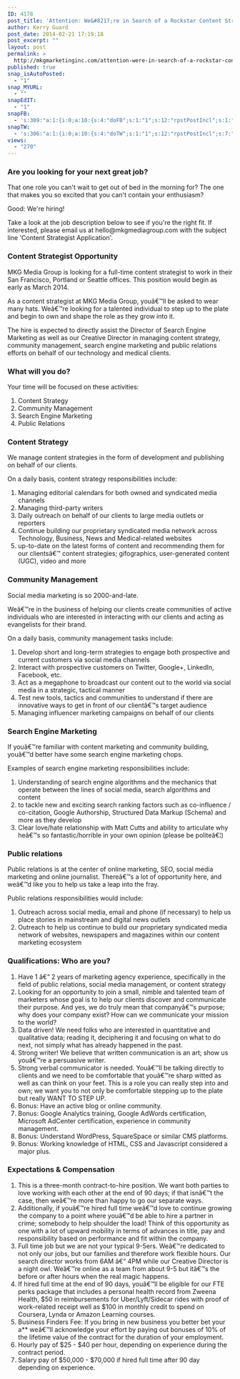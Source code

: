 ```yaml
---
ID: 4178
post_title: 'Attention: We&#8217;re in Search of a Rockstar Content Strategist'
author: Kerry Guard
post_date: 2014-02-21 17:19:18
post_excerpt: ""
layout: post
permalink: >
  http://mkgmarketinginc.com/attention-were-in-search-of-a-rockstar-content-strategist/
published: true
snap_isAutoPosted:
  - "1"
snap_MYURL:
  - ""
snapEdIT:
  - "1"
snapFB:
  - 's:309:"a:1:{i:0;a:10:{s:4:"doFB";s:1:"1";s:12:"rpstPostIncl";s:1:"0";s:8:"postType";s:1:"A";s:10:"AttachPost";s:1:"2";s:10:"SNAPformat";s:51:"New post (%TITLE%) has been published on %SITENAME%";s:9:"isAutoImg";s:1:"A";s:8:"imgToUse";s:0:"";s:9:"isAutoURL";s:1:"A";s:8:"urlToUse";s:0:"";s:11:"isPrePosted";s:1:"1";}}";'
snapTW:
  - 's:306:"a:1:{i:0;a:10:{s:4:"doTW";s:1:"1";s:12:"rpstPostIncl";s:7:"nxsi0tw";s:10:"SNAPformat";s:15:"%TITLE% - %URL%";s:8:"attchImg";s:1:"1";s:9:"isAutoImg";s:1:"A";s:8:"imgToUse";s:0:"";s:11:"isPrePosted";s:1:"1";s:8:"isPosted";s:1:"1";s:4:"pgID";s:18:"437033850695208960";s:5:"pDate";s:19:"2014-02-22 01:19:24";}}";'
views:
  - "270"
---
```

<h3>Are you looking for your next great job?</h3>

<p>That one role you can't wait to get out of bed in the morning for? The one that makes you so excited that you can't contain your enthusiasm?</p>

<p>Good: We're hiring!</p>

<p>Take a look at the job description below to see if you're the right fit. If interested, please email us at hello@mkgmediagroup.com with the subject line 'Content Strategist Application'.</p>

<h3>Content Strategist Opportunity</h3>

<p>MKG Media Group is looking for a full-time content strategist to work in their San Francisco, Portland or Seattle offices. This position would begin as early as March 2014.</p>

<p>As a content strategist at MKG Media Group, youâ€™ll be asked to wear many hats. Weâ€™re looking for a talented individual to step up to the plate and begin to own and shape the role as they grow into it.</p>

<p>The hire is expected to directly assist the Director of Search Engine Marketing as well as our Creative Director in managing content strategy, community management, search engine marketing and public relations efforts on behalf of our technology and medical clients.</p>

<h3>What will you do?</h3>

<p>Your time will be focused on these activities:</p>
<ol>
	<li>Content Strategy</li>
	<li>Community Management</li>
	<li>Search Engine Marketing</li>
	<li>Public Relations</li>
</ol>

<h3>Content Strategy</h3>

<p>We manage content strategies in the form of development and publishing on behalf of our clients.</p> 

<p>On a daily basis, content strategy responsibilities include:</p>
<ol>
	<li>Managing editorial calendars for both owned and syndicated media channels</li>
	<li>Managing third-party writers</li>
	<li>Daily outreach on behalf of our clients to large media outlets or reporters</li>
	<li>Continue building our proprietary syndicated media network across Technology, Business, News and Medical-related websites</li>
	<li>up-to-date on the latest forms of content and recommending them for our clientsâ€™ content strategies; gifographics, user-generated content (UGC), video and more</li>
</ol>

<h3>Community Management</h3>

<p>Social media marketing is so 2000-and-late.</p>
 
<p>Weâ€™re in the business of helping our clients create communities of active individuals who are interested in interacting with our clients and acting as evangelists for their brand.</p>

<p>On a daily basis, community management tasks include:</p>
<ol>
	<li>Develop short and long-term strategies to engage both prospective and current customers via social media channels</li>
	<li>Interact with prospective customers on Twitter, Google+, LinkedIn, Facebook, etc.</li>
	<li>Act as a megaphone to broadcast our content out to the world via social media in a strategic, tactical manner</li>
	<li>Test new tools, tactics and communities to understand if there are innovative ways to get in front of our clientâ€™s target audience</li>
	<li>Managing influencer marketing campaigns on behalf of our clients</li>
</ol>

<h3>Search Engine Marketing</h3>

<p>If youâ€™re familiar with content marketing and community building, youâ€™d better have some search engine marketing chops.</p>

<p>Examples of search engine marketing responsibilities include:</p>
<ol>
	<li>Understanding of search engine algorithms and the mechanics that operate between the lines of social media, search algorithms and content</li>
	<li>to tackle new and exciting search ranking factors such as co-influence / co-citation, Google Authorship, Structured Data Markup (Schema) and more as they develop</li>
	<li>Clear love/hate relationship with Matt Cutts and ability to articulate why heâ€™s so fantastic/horrible in your own opinion (please be politeâ€¦)</li>
</ol>

<h3>Public relations</h3>

<p>Public relations is at the center of online marketing, SEO, social media marketing and online journalist. Thereâ€™s a lot of opportunity here, and weâ€™d like you to help us take a leap into the fray.</p>

<p>Public relations responsibilities would include:</p>

<ol>
	<li>Outreach across social media, email and phone (if necessary) to help us place stories in mainstream and digital news outlets</li>
	<li>Outreach to help us continue to build our proprietary syndicated media network of websites, newspapers and magazines within our content marketing ecosystem</li>
</ol>

<h3>Qualifications: Who are you?</h3>

<ol>
<li>Have 1 â€“ 2 years of marketing agency experience, specifically in the field of public relations, social media management, or content strategy</li>
<li>Looking for an opportunity to join a small, nimble and talented team of marketers whose goal is to help our clients discover and communicate their purpose. And yes, we do truly mean that companyâ€™s purpose; why does your company exist? How can we communicate your mission to the world?</li>
<li>Data driven! We need folks who are interested in quantitative and qualitative data; reading it, deciphering it and focusing on what to do next, not simply what has already happened in the past.</li>
<li>Strong writer! We believe that written communication is an art; show us youâ€™re a persuasive writer.</li>
<li>Strong verbal communicator is needed. Youâ€™ll be talking directly to clients and we need to be comfortable that youâ€™re sharp witted as well as can think on your feet. This is a role you can really step into and own; we want you to not only be comfortable stepping up to the plate but really WANT TO STEP UP.</li>
<li>Bonus: Have an active blog or online community.</li>
<li>Bonus: Google Analytics training, Google AdWords certification, Microsoft AdCenter certification, experience in community management.</li>
<li>Bonus: Understand WordPress, SquareSpace or similar CMS platforms.</li>
<li>Bonus: Working knowledge of HTML, CSS and Javascript considered a major plus.</li>
</ol>

<h3>Expectations & Compensation</h3>

<ol>
<li>This is a three-month contract-to-hire position. We want both parties to love working with each other at the end of 90 days; if that isnâ€™t the case, then weâ€™re more than happy to go our separate ways.</li>
<li>Additionally, if youâ€™re hired full time weâ€™d love to continue growing the company to a point where youâ€™d be able to hire a partner in crime; somebody to help shoulder the load! Think of this opportunity as one with a lot of upward mobility in terms of advances in title, pay and responsibility based on performance and fit within the company.</li>
<li>Full time job but we are not your typical 9-5ers. Weâ€™re dedicated to not only our jobs, but our families and therefore work flexible hours. Our search director works from 6AM â€“ 4PM while our Creative Director is a night owl. Weâ€™re online as a team from about 9-5 but itâ€™s the before or after hours when the real magic happens.</li>
<li>If hired full time at the end of 90 days, youâ€™ll be eligible for our FTE perks package that includes a personal health record from Zweena Health, $50 in reimbursements for Uber/Lyft/Sidecar rides with proof of work-related receipt well as $100 in monthly credit to spend on Coursera, Lynda or Amazon Learning courses.</li>
<li>Business Finders Fee: If you bring in new business you better bet your a** weâ€™ll acknowledge your effort by paying out bonuses of 10% of the lifetime value of the contract for the duration of your employment.</li>
<li>Hourly pay of $25 - $40 per hour, depending on experience during the contract period.</li>
<li>Salary pay of $50,000 - $70,000 if hired full time after 90 day depending on experience.</li>
</ol>